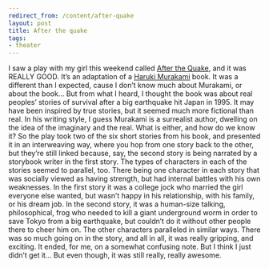 ```yaml
---
redirect_from: /content/after-quake
layout: post
title: After the quake
tags:
- theater
---
```

I saw a play with my girl this weekend called [After the Quake](https://www.steppenwolf.org/tickets--events/seasons/200506/after-the-quake/), and it was REALLY GOOD. It’s an adaptation of a [Haruki Murakami](http://www.amazon.com/exec/obidos/redirect?link_code=as2&path=ASIN/0375713271&tag=nikhiltrivedi-20&camp=1789&creative=9325) book. It was a different than I expected, cause I don’t know much about Murakami, or about the book... But from what I heard, I thought the book was about real peoples’ stories of survival after a big earthquake hit Japan in 1995. It may have been inspired by true stories, but it seemed much more fictional than real. In his writing style, I guess Murakami is a surrealist author, dwelling on the idea of the imaginary and the real. What is either, and how do we know it? So the play took two of the six short stories from his book, and presented it in an interweaving way, where you hop from one story back to the other, but they’re still linked because, say, the second story is being narrated by a storybook writer in the first story. The types of characters in each of the stories seemed to parallel, too. There being one character in each story that was socially viewed as having strength, but had internal battles with his own weaknesses. In the first story it was a college jock who married the girl everyone else wanted, but wasn’t happy in his relationship, with his family, or his dream job. In the second story, it was a human-size talking, philosophical, frog who needed to kill a giant underground worm in order to save Tokyo from a big earthquake, but couldn’t do it without other people there to cheer him on. The other characters paralleled in similar ways. There was so much going on in the story, and all in all, it was really gripping, and exciting. It ended, for me, on a somewhat confusing note. But I think I just didn’t get it... But even though, it was still really, really awesome.
